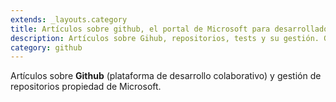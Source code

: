 ```yaml
---
extends: _layouts.category
title: Artículos sobre github, el portal de Microsoft para desarrolladores de código
description: Artículos sobre Gihub, repositorios, tests y su gestión. Github es una plataforma propiedad de Microsoft con funciones colaborativas y enfocadas al desarrollo de código.
category: github
---
```


Artículos sobre **Github** (plataforma de desarrollo colaborativo) y gestión de repositorios propiedad de Microsoft.
